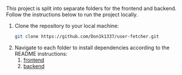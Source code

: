 This project is split into separate folders for the frontend and backend. Follow the instructions below to run the project locally.

1. Clone the repository to your local machine:
   ```bash
   git clone https://github.com/Don1k1337/user-fetcher.git
2. Navigate to each folder to install dependencies according to the README instructions:
   1. [frontend](https://github.com/Don1k1337/user-fetcher/tree/master/frontend)
   2. [backend](https://github.com/Don1k1337/user-fetcher/tree/master/backend)
